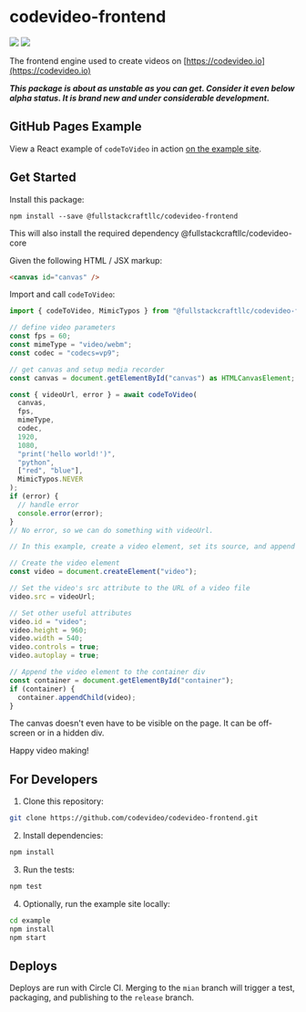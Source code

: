 # codevideo-frontend

<img src="https://img.shields.io/npm/v/@fullstackcraftllc/codevideo-frontend"/> <img src="https://img.shields.io/codecov/c/github/codevideo/codevideo-frontend"/>

The frontend engine used to create videos on [https://codevideo.io](https://codevideo.io)

**_This package is about as unstable as you can get. Consider it even below alpha status. It is brand new and under considerable development._**

## GitHub Pages Example

View a React example of `codeToVideo` in action [on the example site](https://codevideo.github.io/codevideo-frontend).

## Get Started

Install this package:

```shell
npm install --save @fullstackcraftllc/codevideo-frontend
```

This will also install the required dependency @fullstackcraftllc/codevideo-core

Given the following HTML / JSX markup:

```html
<canvas id="canvas" />
```

Import and call `codeToVideo`:

```ts
import { codeToVideo, MimicTypos } from "@fullstackcraftllc/codevideo-frontend";

// define video parameters
const fps = 60;
const mimeType = "video/webm";
const codec = "codecs=vp9";

// get canvas and setup media recorder
const canvas = document.getElementById("canvas") as HTMLCanvasElement;

const { videoUrl, error } = await codeToVideo(
  canvas,
  fps,
  mimeType,
  codec,
  1920,
  1080,
  "print('hello world!')",
  "python",
  ["red", "blue"],
  MimicTypos.NEVER
);
if (error) {
  // handle error
  console.error(error);
}
// No error, so we can do something with videoUrl.

// In this example, create a video element, set its source, and append it to a container

// Create the video element
const video = document.createElement("video");

// Set the video's src attribute to the URL of a video file
video.src = videoUrl;

// Set other useful attributes
video.id = "video";
video.height = 960;
video.width = 540;
video.controls = true;
video.autoplay = true;

// Append the video element to the container div
const container = document.getElementById("container");
if (container) {
  container.appendChild(video);
}
```

The canvas doesn't even have to be visible on the page. It can be off-screen or in a hidden div.

Happy video making!

## For Developers

1. Clone this repository:

```bash
git clone https://github.com/codevideo/codevideo-frontend.git
```

2. Install dependencies:

```bash
npm install
```

3. Run the tests:

```bash
npm test
```

4. Optionally, run the example site locally:

```bash
cd example
npm install
npm start
```

## Deploys

Deploys are run with Circle CI. Merging to the `mian` branch will trigger a test, packaging, and publishing to the `release` branch.